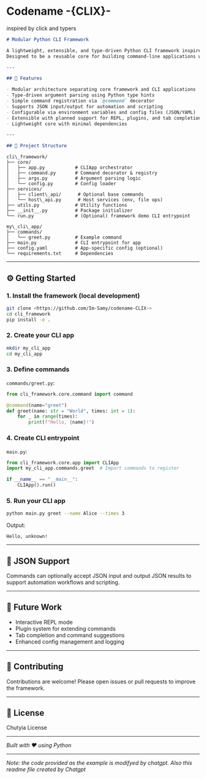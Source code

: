 # Codename -{CLIX}-
inspired by click and typers

```markdown
# Modular Python CLI Framework

A lightweight, extensible, and type-driven Python CLI framework inspired by Typer and Click.  
Designed to be a reusable core for building command-line applications with clean separation between framework and app logic.

---

## 🚀 Features

- Modular architecture separating core framework and CLI applications  
- Type-driven argument parsing using Python type hints  
- Simple command registration via `@command` decorator  
- Supports JSON input/output for automation and scripting  
- Configurable via environment variables and config files (JSON/YAML)  
- Extensible with planned support for REPL, plugins, and tab completion  
- Lightweight core with minimal dependencies  

---

## 📂 Project Structure

```

```
cli\_framework/
├── core/
│   ├── app.py           # CLIApp orchestrator
│   ├── command.py       # Command decorator & registry
│   ├── args.py          # Argument parsing logic
│   └── config.py        # Config loader
├── services/
│   ├── client\_api/      # Optional base commands
│   └── host\_api.py      # Host services (env, file ops)
├── utils.py             # Utility functions
├── __init__.py          # Package initializer
└── run.py               # (Optional) framework demo CLI entrypoint

my\_cli\_app/
├── commands/
│   └── greet.py         # Example command
├── main.py              # CLI entrypoint for app
├── config.yaml          # App-specific config (optional)
└── requirements.txt     # Dependencies

```

---

## ⚙️ Getting Started

### 1. Install the framework (local development)

```bash
git clone <https://github.com/Im-Samy/codename-CLIX->
cd cli_framework
pip install -e .
````

### 2. Create your CLI app

```bash
mkdir my_cli_app
cd my_cli_app
```

### 3. Define commands

`commands/greet.py`:

```python
from cli_framework.core.command import command

@command(name="greet")
def greet(name: str = "World", times: int = 1):
    for _ in range(times):
        print(f"Hello, {name}!")
```

### 4. Create CLI entrypoint

`main.py`:

```python
from cli_framework.core.app import CLIApp
import my_cli_app.commands.greet  # Import commands to register

if __name__ == "__main__":
    CLIApp().run()
```

### 5. Run your CLI app

```bash
python main.py greet --name Alice --times 3
```

Output:

```
Hello, unknown!
```

---

## 📝 JSON Support

Commands can optionally accept JSON input and output JSON results to support automation workflows and scripting.

---

## 🔧 Future Work

* Interactive REPL mode
* Plugin system for extending commands
* Tab completion and command suggestions
* Enhanced config management and logging

---

## 🤝 Contributing

Contributions are welcome! Please open issues or pull requests to improve the framework.

---

## 📄 License

Chutyia License

---

*Built with ❤️ using Python*

---
*Note: the code provided as the example is modifyed by chatgpt. Also this readme file created by Chatgpt*
